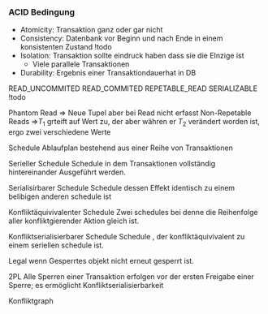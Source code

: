 ### ACID Bedingung
- Atomicity: Transaktion ganz oder gar nicht
- Consistency: Datenbank vor Beginn und nach Ende in einem konsistenten Zustand !todo
- Isolation: Transaktion sollte eindruck haben dass sie die EInzige ist
	- Viele parallele Transaktionen
- Durability: Ergebnis einer Transaktiondauerhat in DB

READ_UNCOMMITED
READ_COMMITED
REPETABLE_READ
SERIALIZABLE
!todo

Phantom Read => Neue Tupel aber bei Read nicht erfasst
Non-Repetable Reads =>$T_1$ grteift auf Wert zu, der aber währen er $T_2$ verändert worden ist, ergo zwei verschiedene Werte

Schedule
Ablaufplan bestehend aus einer Reihe von Transaktionen

Serieller Schedule
Schedule in dem Transaktionen vollständig hintereinander Ausgeführt werden.

Serialisirbarer Schedule
Schedule dessen Effekt identisch zu einem belibigen anderen schedule ist

Konfliktäquivivalenter Schedule
Zwei schedules bei denne die Reihenfolge aller konfliktgierender Aktion gleich ist.

Konfliktserialisierbarer Schedule
Schedule , der konfliktäquivivalent zu einem seriellen schedule ist. 

Legal
wenn Gesperrtes objekt nicht erneut gesperrt ist.

2PL
Alle Sperren einer Transaktion erfolgen vor der ersten Freigabe einer Sperre; es ermöglicht Konfliktserialisierbarkeit

Konfliktgraph
